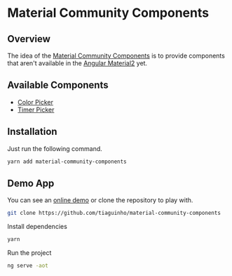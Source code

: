# Material Community Components

## Overview

The idea of the [Material Community Components]() is to provide components that aren't available in the [Angular Material2](https://material.angular.io) yet.

## Available Components

* [Color Picker](https://github.com/tiaguinho/material-community-components/docs/mcc-color-picker/MODULE.md)
* [Timer Picker](https://github.com/tiaguinho/material-community-components/docs/mcc-timer-picker/COMPONENT.md)

## Installation

Just run the following command.

```bash
yarn add material-community-components
```

## Demo App

You can see an [online demo](https://stackblitz.com/edit/material-community-components-demo) or clone the repository to play with.

```bash
git clone https://github.com/tiaguinho/material-community-components
```

Install dependencies

```bash
yarn
```

Run the project

```bash
ng serve -aot
```
